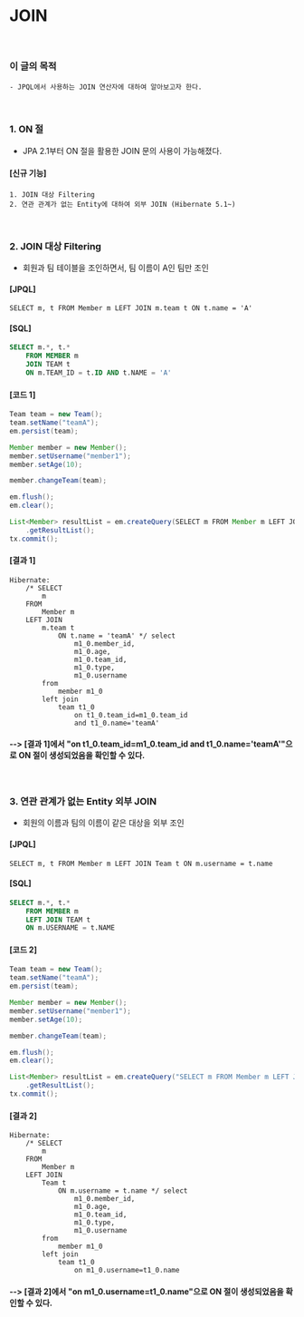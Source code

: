 # JOIN
<br/>

### 이 글의 목적
    - JPQL에서 사용하는 JOIN 연산자에 대하여 알아보고자 한다.
<br/>

### 1. ON 절
- JPA 2.1부터 ON 절을 활용한 JOIN 문의 사용이 가능해졌다.
#### [신규 기능]
```plaintext
1. JOIN 대상 Filtering
2. 연관 관계가 없는 Entity에 대하여 외부 JOIN (Hibernate 5.1~)
```
<br/>

### 2. JOIN 대상 Filtering
- 회원과 팀 테이블을 조인하면서, 팀 이름이 A인 팀만 조인
#### [JPQL]
```plaintext
SELECT m, t FROM Member m LEFT JOIN m.team t ON t.name = 'A'
```
#### [SQL]
```sql
SELECT m.*, t.*
    FROM MEMBER m
    JOIN TEAM t
    ON m.TEAM_ID = t.ID AND t.NAME = 'A'
```
#### [코드 1]
```java
Team team = new Team();
team.setName("teamA");
em.persist(team);

Member member = new Member();
member.setUsername("member1");
member.setAge(10);

member.changeTeam(team);

em.flush();
em.clear();

List<Member> resultList = em.createQuery(SELECT m FROM Member m LEFT JOIN m.team t ON t.name = 'teamA'", Member.class)
    .getResultList();
tx.commit();
```
#### [결과 1]
```plaintext
Hibernate: 
    /* SELECT
        m 
    FROM
        Member m 
    LEFT JOIN
        m.team t 
            ON t.name = 'teamA' */ select
                m1_0.member_id,
                m1_0.age,
                m1_0.team_id,
                m1_0.type,
                m1_0.username 
        from
            member m1_0 
        left join
            team t1_0 
                on t1_0.team_id=m1_0.team_id 
                and t1_0.name='teamA'
```
#### --> [결과 1]에서 "on t1_0.team_id=m1_0.team_id and t1_0.name='teamA'"으로 ON 절이 생성되었음을 확인할 수 있다.
<br/>

### 3. 연관 관계가 없는 Entity 외부 JOIN
- 회원의 이름과 팀의 이름이 같은 대상을 외부 조인
#### [JPQL]
```plaintext
SELECT m, t FROM Member m LEFT JOIN Team t ON m.username = t.name
```
#### [SQL]
```sql
SELECT m.*, t.*
    FROM MEMBER m
    LEFT JOIN TEAM t
    ON m.USERNAME = t.NAME
```
#### [코드 2]
```java
Team team = new Team();
team.setName("teamA");
em.persist(team);

Member member = new Member();
member.setUsername("member1");
member.setAge(10);

member.changeTeam(team);

em.flush();
em.clear();

List<Member> resultList = em.createQuery("SELECT m FROM Member m LEFT JOIN Team t ON m.username = t.name", Member.class)
    .getResultList();
tx.commit();
```
#### [결과 2]
```plaintext
Hibernate: 
    /* SELECT
        m 
    FROM
        Member m 
    LEFT JOIN
        Team t 
            ON m.username = t.name */ select
                m1_0.member_id,
                m1_0.age,
                m1_0.team_id,
                m1_0.type,
                m1_0.username 
        from
            member m1_0 
        left join
            team t1_0 
                on m1_0.username=t1_0.name
```
#### --> [결과 2]에서 "on m1_0.username=t1_0.name"으로 ON 절이 생성되었음을 확인할 수 있다.
<br/>
